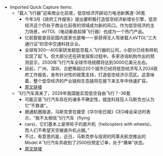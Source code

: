- Imported Quick Capture items:
    - “载人飞行器”迎来商业化前夜，低空经济开辟动力电池新赛道-36氪
        - 今年3月《政府工作报告》提出要积极打造低空经济新增长引擎，低空经济这个仍处于商业化前夜的领域成为新的风口。作为低空经济的主力场景，eVTOL（电动垂直起降飞行器）也成为一个热门产品。
        - 亿航智能是目前国内首家也是唯一一家获得无人驾驶载人eVTOL“三大通行证”的空中交通科技企业。
        - 全球有300—400家研发超低空载人飞行器的公司，小部分已经有样机实现了起飞，但大部分还在研发探索过程中。多家咨询机构作出的预测显示，2030年飞行汽车全球市场规模将达到3000亿美元左右。
        - 目前，广州、深圳、合肥等超过20个城市已经将低空经济写入2024政府工作报告，发布针对性的政策支持，打造低空经济示范区。这意味着，整个低空经济的产业链和生态链将在接下来五年中快速扩容。
        - [原文链接](https://36kr.com/p/2766647679843073)
    - 飞行汽车真来了，2028年我国能实现低空自由飞行？-36氪
        - 可能正是飞行汽车存在的诸多不确定性，就连科技狂人马斯克也认为它“不靠谱”。
        - 据通航圈报道，马斯克曾在接受《华尔街日报》CEO峰会采访时表示，“我不太相信飞行汽车（flying
        - cars)，它们基本上是带轮子的直升机（helicopters with wheels)，而人们不希望天空被直升机占据。”
        - 不过，有意思的是，近日，马斯克参与投资的阿莱夫航空推出的Model A飞行汽车共收到了2500份预定订单，处于“爆单”状态。
        - [原文链接](https://36kr.com/p/2431230626534023)
